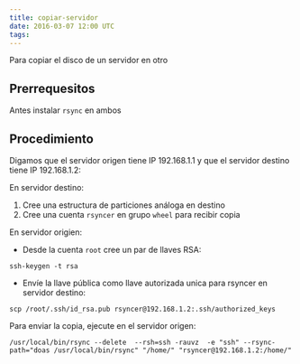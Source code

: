 ```yaml
---
title: copiar-servidor
date: 2016-03-07 12:00 UTC
tags:
---
```


Para copiar el disco de un servidor en otro

## Prerrequesitos
Antes instalar ```rsync``` en ambos

## Procedimiento

Digamos que el servidor origen tiene IP 192.168.1.1 y que el servidor destino tiene IP 192.168.1.2:

En servidor destino:

1. Cree una estructura de particiones análoga en destino
2. Cree una cuenta ```rsyncer``` en grupo ```wheel``` para recibir copia

En servidor origien:

- Desde la cuenta ```root``` cree un par de llaves RSA:
```
ssh-keygen -t rsa
```
- Envíe la llave pública como llave autorizada unica para rsyncer en servidor destino:
```
scp /root/.ssh/id_rsa.pub rsyncer@192.168.1.2:.ssh/authorized_keys
```
Para enviar la copia, ejecute en el servidor origen:
```
/usr/local/bin/rsync --delete  --rsh=ssh -rauvz  -e "ssh" --rsync-path="doas /usr/local/bin/rsync" "/home/" "rsyncer@192.168.1.2:/home/"
```
